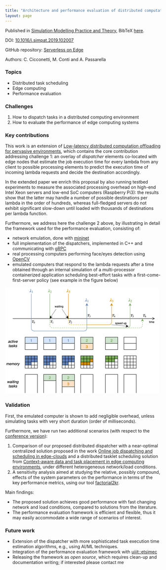 ```yaml
---
title: "Architecture and performance evaluation of distributed computation offloading in edge computing"
layout: page
---
```


Published in [Simulation Modelling Practice and Theory](https://www.sciencedirect.com/journal/simulation-modelling-practice-and-theory), BibTeX [here](bib/simpat.bib).

DOI: [10.1016/j.simpat.2019.102007](https://doi.org/10.1016/j.simpat.2019.102007)

GitHub repository: [Serverless on Edge](https://github.com/ccicconetti/serverlessonedge)

Authors: C. Cicconetti, M. Conti and A. Passarella

### Topics

- Distributed task scheduling
- Edge computing
- Performance evaluation

### Challenges

1. How to dispatch tasks in a distributed computing environment
2. How to evaluate the performance of edge computing systems

### Key contributions

This work is an extension of [Low-latency distributed computation offloading for pervasive environments](percom2019.md), which contains the core contribution addressing challenge 1: an overlay of _dispatcher_ elements co-located with edge nodes that estimate the job execution time for every lambda from any client to possible processing elements to predict the execution time of incoming lambda requests and decide the destination accordingly.

In the extended paper we enrich this proposal by also running testbed experiments to measure the associated processing overhead on high-end Intel Xeon servers and low-end SoC computers (Raspberry Pi3): the results show that the latter may handle a number of possible destinations per lambda in the order of hundreds, whereas full-fledged servers do not exhibit significant slow-down until loaded with thousands of destinations per lambda function.

Furthermore, we address here the challenge 2 above, by illustrating in detail the framework used for the performance evaluation, consisting of:

- network emulation, done with [mininet](http://mininet.org/)
- full implementation of the dispatchers, implemented in C++ and communicating with [gRPC](https://grpc.io/)
- real processing computers performing face/eyes detection using [OpenCV](https://opencv.org/)
- emulated computers that respond to the lambda requests after a time obtained through an internal simulation of a multi-processor containerized application scheduling best-effort tasks with a first-come-first-server policy (see example in the figure below)

![Simulator](pictures/simpat-sim.png)

### Validation

First, the emulated computer is shown to add negligible overhead, unless simulating tasks with very short duration (order of milliseconds).

Furthermore, we have run two additional scenarios (with respect to the [conference version](percom2019.md)):

1. Comparison of our proposed distributed dispatcher with a near-optimal centralized solution proposed in the work [Online job dispatching and scheduling in edge-clouds](https://doi.org/10.1109/INFOCOM.2017.8057116) and a distributed tasklet scheduling solution from [Context-aware data and task placement in edge computing environments](https://doi.org/10.1109/PERCOM.2019.8767386), under different heterogeneous network/load conditions.
2. A sensitivity analysis aimed at studying the relative, possibly compound, effects of the system parameters on the performance in terms of the key performance metrics, using our tool [factorial2kr](https://github.com/ccicconetti/factorial2kr).

Main findings:

- The proposed solution achieves good performance with fast changing network and load conditions, compared to solutions from the literature.
- The performance evaluation framework is efficient and flexible, thus it may easily accommodate a wide range of scenarios of interest.

### Future work

- Extension of the dispatcher with more sophisticated task execution time estimation algorithms, e.g., using AI/ML techniques.
- Integration of the performance evaluation framework with [uiiit::etsimec](https://github.com/ccicconetti/etsimec)
- Releasing the framework as _open source_, which requires clean-up and documentation writing; if interested please contact me
